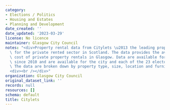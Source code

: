 ```yaml
---
category:
- Elections / Politics
- Housing and Estates
- Planning and Development
date_created: ''
date_updated: '2023-03-29'
license: No licence
maintainer: Glasgow City Council
notes: "<div>Property rental data from Citylets \u2013 the leading property portal\
  \ for the private rented sector in Scotland. The data provides the average monthly\
  \ cost of private property rentals in Glasgow. Data are available for every quarter\
  \ since 2010 and are available for the city and each of the 23 electoral ward areas.\
  \ The data are broken down by property type, size, location and furnish type.</div>\n\
  <div><br /></div>"
organization: Glasgow City Council
original_dataset_link: ''
records: null
resources: []
schema: default
title: Citylets
---
```

